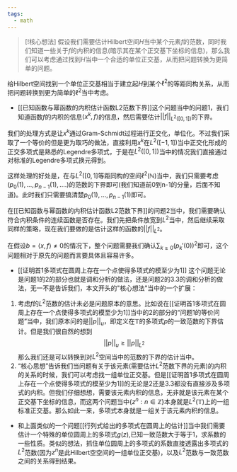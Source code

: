 ```yaml
---
tags:
  - math
---
```


> [!核心想法]
> 假设我们需要估计Hilbert空间$H$当中某个元素$f$的范数，同时我们知道一些关于$f$的内积的信息(暗示其在某个正交基下坐标的信息)，那么我们可以考虑通过找到$H$当中一个合适的单位正交基，从而把问题转换为更简单的问题。

给Hilbert空间找到一个单位正交基相当于建立起$H$到某个$\ell^2$的等距同构关系，从而把问题转换到更为简单的$\ell^2$当中考虑。

* [[已知函数与幂函数的内积估计函数L2范数下界]]这个问题当中的问题1，我们知道函数$f$的内积的信息$\langle x^k,f \rangle$的信息，然后需要估计$||f||_{L^2([0,1])}$的下界。

我们的处理方式是让$x^k$通过Gram-Schmidt过程进行正交化，单位化。不过我们采取了一个等价的但是更为取巧的做法，直接利用$x^k$在$L^2([-1,1])$当中正交化形成的正交多项式是熟悉的Legendre多项式，于是在$L^2([0,1])$当中的情况我们直接通过对标准的Legendre多项式换元得到。

这样处理的好处是，在与$L^2([0,1]$等距同构的空间$\ell^2(\mathbb{N})$当中，我们只需要考虑$(p_0(1),...,p_{n-1}(1),....)$的范数的下界即可(我们知道前0到n-1的分量，后面不知道)。此时我们只需要搞清楚$p_0(1),...,p_{n-1}(1)$即可。

在[[已知函数与幂函数的内积估计函数L2范数下界]]的问题2当中，我们需要确认符合内积条件的连续函数是否存在。我们先把条件放宽到$L^2$当中，然后继续采取同样的策略，现在我们要做的是估计这样的函数的$||f||_{L^2}$。

在假设$b=\langle x,f \rangle \neq 0$的情况下，整个问题需要我们确认$\sum_{k\geq 0} (p_k'(0))^2$即可，这个问题相对于原先的问题而言要具体且容易许多。

* [[证明首1多项式在圆周上存在一个点使得多项式的模至少为1]]
这个问题无论是问题1的2的部分也就是调和分析的做法，还是问题2的3.3的调和分析的做法，无一不是告诉我们，本文开头的"核心想法"当中的一个扩展：
1. 考虑$f$的$L^2$范数的估计未必是问题原本的意思。比如说在[[证明首1多项式在圆周上存在一个点使得多项式的模至少为1]]当中的2的部分的“问题1的等价问题”当中，我们原本问的是$||p||_u$，即定义在$\mathbb{T}$的多项式$p$的一致范数的下界估计。但是我们很自然的想到$$||p||_u \geq ||p||_{L^2}$$那么我们还是可以转换到对$L^2$空间当中的范数的下界的估计当中。
2. “核心思想”告诉我们当问题有关于该元素(需要估计$L^2$范数下界的元素)的内积的关系的时候，我们可以考虑找一组单位正交基。但是[[证明首1多项式在圆周上存在一个点使得多项式的模至少为1]]的无论是2还是3.3都没有直接涉及多项式的内积。但我们仔细想想，需要该元素内积的信息，无非就是该元素在某个正交基下坐标的信息，而这两个问题当中$\{z^n:n\in \mathbb{Z}\}$本身就是$L^2(\mathbb{T})$上的一组标准正交基。那么如此一来，多项式本身就是一组关于该元素内积的信息。
* 和上面类似的一个问题[[行列式给出的多项式在圆周上的估计]]当中我们需要估计一个特殊的单位圆周上的多项式$g(z)$,已知一致范数大于等于1，求系数的一些性质。类似的想法，抓住单位圆周上的多项式的系数直接透露出多项式的$L^2$范数(因为$z^n$是此Hilbert空空间的一组单位正交基)，以及$L^2$范数与一致范数之间的关系得到结果。


